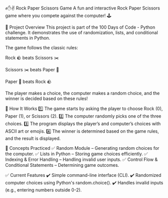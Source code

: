 ✊✋✌️ Rock Paper Scissors Game
A fun and interactive Rock Paper Scissors game where you compete against the computer! 🕹️

📌 Project Overview
This project is part of the 100 Days of Code - Python challenge. It demonstrates the use of randomization, lists, and conditional statements in Python.

The game follows the classic rules:

Rock 🪨 beats Scissors ✂️

Scissors ✂️ beats Paper 📄

Paper 📄 beats Rock 🪨

The player makes a choice, the computer makes a random choice, and the winner is decided based on these rules!

🚀 How It Works
1️⃣ The game starts by asking the player to choose Rock (0), Paper (1), or Scissors (2).
2️⃣ The computer randomly picks one of the three choices.
3️⃣ The program displays the player’s and computer’s choices with ASCII art or emojis.
4️⃣ The winner is determined based on the game rules, and the result is displayed.

📌 Concepts Practiced
✅ Random Module – Generating random choices for the computer.
✅ Lists in Python – Storing game choices efficiently.
✅ Indexing & Error Handling – Handling invalid user inputs.
✅ Control Flow & Conditional Statements – Determining game outcomes.

✅ Current Features
✔️ Simple command-line interface (CLI).
✔️ Randomized computer choices using Python's random.choice().
✔️ Handles invalid inputs (e.g., entering numbers outside 0-2).
